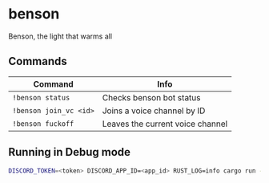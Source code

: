 # benson
Benson, the light that warms all


## Commands

| Command                | Info                             |
|------------------------|----------------------------------|
| `!benson status`         | Checks benson bot status         |
| `!benson join_vc <id>` | Joins a voice channel by ID      |
| `!benson fuckoff`     | Leaves the current voice channel |

## Running in Debug mode

```sh
DISCORD_TOKEN=<token> DISCORD_APP_ID=<app_id> RUST_LOG=info cargo run -- ./config.json
```
